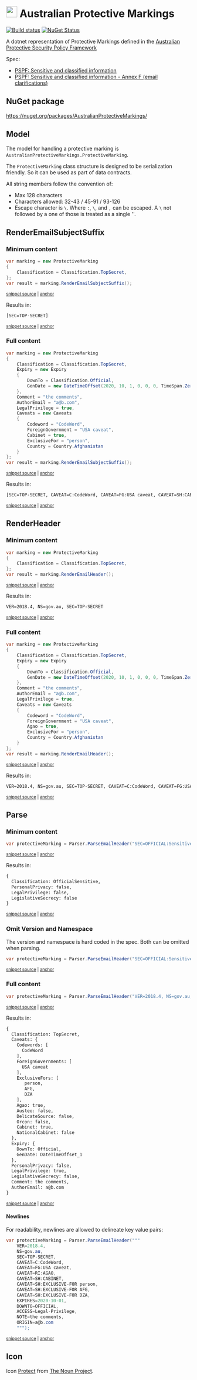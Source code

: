 # <img src="/src/icon.png" height="30px"> Australian Protective Markings

[![Build status](https://ci.appveyor.com/api/projects/status/8kjm4utaiq58ok01/branch/master?svg=true)](https://ci.appveyor.com/project/SimonCropp/australianprotectivemarkings)
[![NuGet Status](https://img.shields.io/nuget/v/AustralianProtectiveMarkings.svg)](https://www.nuget.org/packages/AustralianProtectiveMarkings/)

A dotnet representation of Protective Markings defined in the [Australian Protective Security Policy Framework](https://www.protectivesecurity.gov.au/publications-library/policy-8-sensitive-and-classified-information)

Spec:

 * [PSPF: Sensitive and classified information](https://www.protectivesecurity.gov.au/system/files/2023-01/pspf-policy-08-sensitive-and-classified-information.pdf)
 * [PSPF: Sensitive and classified information - Annex F (email clarifications)](https://www.protectivesecurity.gov.au/system/files/2022-12/annex-f-pspf-policy8-sensitive-and-classified-information.pdf)


## NuGet package

https://nuget.org/packages/AustralianProtectiveMarkings/


## Model

The model for handling a protective marking is `AustralianProtectiveMarkings.ProtectiveMarking`.

The `ProtectiveMarking` class structure is designed to be serialization friendly. So it can be used as part of data contracts.

All string members follow the convention of:

 * Max 128 characters
 * Characters allowed: 32-43 / 45-91 / 93-126
 * Escape character is `\`. Where `:`, `\`, and  `,` can be escaped. A `\` not followed by a one of those is treated as a single '\'.


## RenderEmailSubjectSuffix


### Minimum content

<!-- snippet: RenderEmailSubjectSuffixMinimum -->
<a id='snippet-renderemailsubjectsuffixminimum'></a>
```cs
var marking = new ProtectiveMarking
{
    Classification = Classification.TopSecret,
};
var result = marking.RenderEmailSubjectSuffix();
```
<sup><a href='/src/Tests/Samples.cs#L7-L15' title='Snippet source file'>snippet source</a> | <a href='#snippet-renderemailsubjectsuffixminimum' title='Start of snippet'>anchor</a></sup>
<!-- endSnippet -->

Results in:

<!-- snippet: Samples.RenderEmailSubjectSuffixMinimum.verified.txt -->
<a id='snippet-Samples.RenderEmailSubjectSuffixMinimum.verified.txt'></a>
```txt
[SEC=TOP-SECRET]
```
<sup><a href='/src/Tests/Samples.RenderEmailSubjectSuffixMinimum.verified.txt#L1-L1' title='Snippet source file'>snippet source</a> | <a href='#snippet-Samples.RenderEmailSubjectSuffixMinimum.verified.txt' title='Start of snippet'>anchor</a></sup>
<!-- endSnippet -->


### Full content

<!-- snippet: RenderEmailSubjectSuffixFull -->
<a id='snippet-renderemailsubjectsuffixfull'></a>
```cs
var marking = new ProtectiveMarking
{
    Classification = Classification.TopSecret,
    Expiry = new Expiry
    {
        DownTo = Classification.Official,
        GenDate = new DateTimeOffset(2020, 10, 1, 0, 0, 0, TimeSpan.Zero),
    },
    Comment = "the comments",
    AuthorEmail = "a@b.com",
    LegalPrivilege = true,
    Caveats = new Caveats
    {
        Codeword = "CodeWord",
        ForeignGovernment = "USA caveat",
        Cabinet = true,
        ExclusiveFor = "person",
        Country = Country.Afghanistan
    }
};
var result = marking.RenderEmailSubjectSuffix();
```
<sup><a href='/src/Tests/Samples.cs#L23-L47' title='Snippet source file'>snippet source</a> | <a href='#snippet-renderemailsubjectsuffixfull' title='Start of snippet'>anchor</a></sup>
<!-- endSnippet -->

Results in:

<!-- snippet: Samples.RenderEmailSubjectSuffixFull.verified.txt -->
<a id='snippet-Samples.RenderEmailSubjectSuffixFull.verified.txt'></a>
```txt
[SEC=TOP-SECRET, CAVEAT=C:CodeWord, CAVEAT=FG:USA caveat, CAVEAT=SH:CABINET, CAVEAT=SH:EXCLUSIVE-FOR person, CAVEAT=SH:EXCLUSIVE-FOR AFG, EXPIRES=2020-10-01, DOWNTO=OFFICIAL, ACCESS=Legal-Privilege]
```
<sup><a href='/src/Tests/Samples.RenderEmailSubjectSuffixFull.verified.txt#L1-L1' title='Snippet source file'>snippet source</a> | <a href='#snippet-Samples.RenderEmailSubjectSuffixFull.verified.txt' title='Start of snippet'>anchor</a></sup>
<!-- endSnippet -->


## RenderHeader


### Minimum content

<!-- snippet: RenderEmailHeaderMinimum -->
<a id='snippet-renderemailheaderminimum'></a>
```cs
var marking = new ProtectiveMarking
{
    Classification = Classification.TopSecret,
};
var result = marking.RenderEmailHeader();
```
<sup><a href='/src/Tests/Samples.cs#L55-L63' title='Snippet source file'>snippet source</a> | <a href='#snippet-renderemailheaderminimum' title='Start of snippet'>anchor</a></sup>
<!-- endSnippet -->

Results in:

<!-- snippet: Samples.RenderEmailHeaderMinimum.verified.txt -->
<a id='snippet-Samples.RenderEmailHeaderMinimum.verified.txt'></a>
```txt
VER=2018.4, NS=gov.au, SEC=TOP-SECRET
```
<sup><a href='/src/Tests/Samples.RenderEmailHeaderMinimum.verified.txt#L1-L1' title='Snippet source file'>snippet source</a> | <a href='#snippet-Samples.RenderEmailHeaderMinimum.verified.txt' title='Start of snippet'>anchor</a></sup>
<!-- endSnippet -->


### Full content

<!-- snippet: RenderEmailHeaderFull -->
<a id='snippet-renderemailheaderfull'></a>
```cs
var marking = new ProtectiveMarking
{
    Classification = Classification.TopSecret,
    Expiry = new Expiry
    {
        DownTo = Classification.Official,
        GenDate = new DateTimeOffset(2020, 10, 1, 0, 0, 0, TimeSpan.Zero),
    },
    Comment = "the comments",
    AuthorEmail = "a@b.com",
    LegalPrivilege = true,
    Caveats = new Caveats
    {
        Codeword = "CodeWord",
        ForeignGovernment = "USA caveat",
        Agao = true,
        ExclusiveFor = "person",
        Country = Country.Afghanistan
    }
};
var result = marking.RenderEmailHeader();
```
<sup><a href='/src/Tests/Samples.cs#L71-L95' title='Snippet source file'>snippet source</a> | <a href='#snippet-renderemailheaderfull' title='Start of snippet'>anchor</a></sup>
<!-- endSnippet -->

Results in:

<!-- snippet: Samples.RenderEmailHeaderFull.verified.txt -->
<a id='snippet-Samples.RenderEmailHeaderFull.verified.txt'></a>
```txt
VER=2018.4, NS=gov.au, SEC=TOP-SECRET, CAVEAT=C:CodeWord, CAVEAT=FG:USA caveat, CAVEAT=RI:AGAO, CAVEAT=SH:EXCLUSIVE-FOR person, CAVEAT=SH:EXCLUSIVE-FOR AFG, EXPIRES=2020-10-01, DOWNTO=OFFICIAL, ACCESS=Legal-Privilege, NOTE=the comments, ORIGIN=a@b.com
```
<sup><a href='/src/Tests/Samples.RenderEmailHeaderFull.verified.txt#L1-L1' title='Snippet source file'>snippet source</a> | <a href='#snippet-Samples.RenderEmailHeaderFull.verified.txt' title='Start of snippet'>anchor</a></sup>
<!-- endSnippet -->


## Parse


### Minimum content

<!-- snippet: ParseEmailHeaderMinimumOmit -->
<a id='snippet-parseemailheaderminimumomit'></a>
```cs
var protectiveMarking = Parser.ParseEmailHeader("SEC=OFFICIAL:Sensitive");
```
<sup><a href='/src/Tests/Samples.cs#L103-L107' title='Snippet source file'>snippet source</a> | <a href='#snippet-parseemailheaderminimumomit' title='Start of snippet'>anchor</a></sup>
<!-- endSnippet -->

Results in:

<!-- snippet: Samples.ParseEmailHeaderMinimumOmit.verified.txt -->
<a id='snippet-Samples.ParseEmailHeaderMinimumOmit.verified.txt'></a>
```txt
{
  Classification: OfficialSensitive,
  PersonalPrivacy: false,
  LegalPrivilege: false,
  LegislativeSecrecy: false
}
```
<sup><a href='/src/Tests/Samples.ParseEmailHeaderMinimumOmit.verified.txt#L1-L6' title='Snippet source file'>snippet source</a> | <a href='#snippet-Samples.ParseEmailHeaderMinimumOmit.verified.txt' title='Start of snippet'>anchor</a></sup>
<!-- endSnippet -->


### Omit Version and Namespace

The version and namespace is hard coded in the spec. Both can be omitted when parsing.

<!-- snippet: ParseEmailHeaderMinimumOmit -->
<a id='snippet-parseemailheaderminimumomit'></a>
```cs
var protectiveMarking = Parser.ParseEmailHeader("SEC=OFFICIAL:Sensitive");
```
<sup><a href='/src/Tests/Samples.cs#L103-L107' title='Snippet source file'>snippet source</a> | <a href='#snippet-parseemailheaderminimumomit' title='Start of snippet'>anchor</a></sup>
<!-- endSnippet -->


### Full content

<!-- snippet: ParseEmailHeaderFull -->
<a id='snippet-parseemailheaderfull'></a>
```cs
var protectiveMarking = Parser.ParseEmailHeader("VER=2018.4, NS=gov.au, SEC=TOP-SECRET, CAVEAT=C:CodeWord, CAVEAT=FG:USA caveat, CAVEAT=RI:AGAO, CAVEAT=SH:CABINET, CAVEAT=SH:EXCLUSIVE-FOR person, CAVEAT=SH:EXCLUSIVE-FOR AFG, CAVEAT=SH:EXCLUSIVE-FOR DZA, EXPIRES=2020-10-01, DOWNTO=OFFICIAL, ACCESS=Legal-Privilege, NOTE=the comments, ORIGIN=a@b.com");
```
<sup><a href='/src/Tests/Samples.cs#L127-L131' title='Snippet source file'>snippet source</a> | <a href='#snippet-parseemailheaderfull' title='Start of snippet'>anchor</a></sup>
<!-- endSnippet -->

Results in:

<!-- snippet: Samples.ParseEmailHeaderFull.verified.txt -->
<a id='snippet-Samples.ParseEmailHeaderFull.verified.txt'></a>
```txt
{
  Classification: TopSecret,
  Caveats: {
    Codewords: [
      CodeWord
    ],
    ForeignGovernments: [
      USA caveat
    ],
    ExclusiveFors: [
       person,
       AFG,
       DZA
    ],
    Agao: true,
    Austeo: false,
    DelicateSource: false,
    Orcon: false,
    Cabinet: true,
    NationalCabinet: false
  },
  Expiry: {
    DownTo: Official,
    GenDate: DateTimeOffset_1
  },
  PersonalPrivacy: false,
  LegalPrivilege: true,
  LegislativeSecrecy: false,
  Comment: the comments,
  AuthorEmail: a@b.com
}
```
<sup><a href='/src/Tests/Samples.ParseEmailHeaderFull.verified.txt#L1-L31' title='Snippet source file'>snippet source</a> | <a href='#snippet-Samples.ParseEmailHeaderFull.verified.txt' title='Start of snippet'>anchor</a></sup>
<!-- endSnippet -->


#### Newlines

For readability, newlines are allowed to delineate key value pairs:

<!-- snippet: ParseEmailHeaderFullNewlines -->
<a id='snippet-parseemailheaderfullnewlines'></a>
```cs
var protectiveMarking = Parser.ParseEmailHeader("""
    VER=2018.4,
    NS=gov.au,
    SEC=TOP-SECRET,
    CAVEAT=C:CodeWord,
    CAVEAT=FG:USA caveat,
    CAVEAT=RI:AGAO,
    CAVEAT=SH:CABINET,
    CAVEAT=SH:EXCLUSIVE-FOR person,
    CAVEAT=SH:EXCLUSIVE-FOR AFG,
    CAVEAT=SH:EXCLUSIVE-FOR DZA,
    EXPIRES=2020-10-01,
    DOWNTO=OFFICIAL,
    ACCESS=Legal-Privilege,
    NOTE=the comments,
    ORIGIN=a@b.com
    """);
```
<sup><a href='/src/Tests/Samples.cs#L139-L159' title='Snippet source file'>snippet source</a> | <a href='#snippet-parseemailheaderfullnewlines' title='Start of snippet'>anchor</a></sup>
<!-- endSnippet -->


## Icon

Icon [Protect](https://thenounproject.com/icon/protect-1173962/) from [The Noun Project](https://thenounproject.com).
